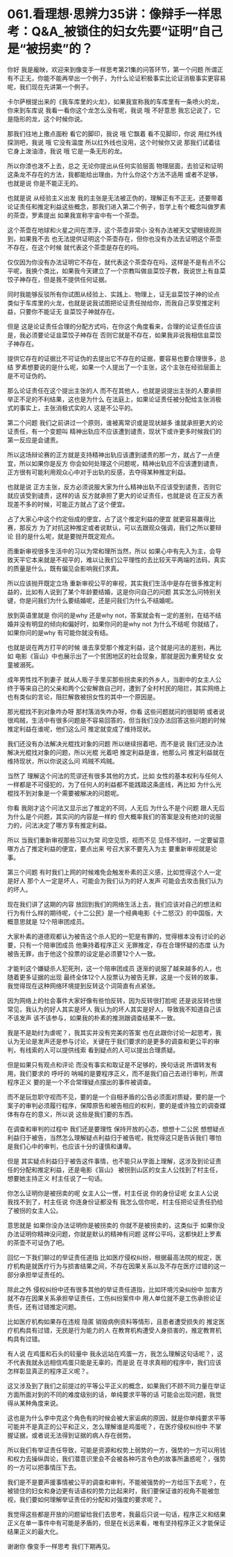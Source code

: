 # 061.看理想·思辨力35讲：像辩手一样思考：Q&A_被锁住的妇女先要“证明”自己是“被拐卖”的？

你好 我是龐映，欢迎来到像变手一样思考第21集的问答环节，第一个问题 所谓正有不正无，你能不能再举出一个例子，为什么论证积极事实比论证消极事实更容易呢，我们现在先讲第一个例子。

卡尔萨根提出来的《我车库里的火龙》，如果我宣称我的车库里有一条喷火的龙，你来到车库说 我看一看你这个龙怎么没有呢，我说 哦 不好意思 我忘记说了，它是隐形的龙，这个时候你说。

那我们往地上撒点面粉 看它的脚印，我说 哦 它飘着 看不见脚印，你说 用红外线探测吧，我说 哦 它没有温度 所以红外线也没用，这个时候你又说 那我们试着往它身上泼油漆，我说 哦 它是一条无形的龙。

所以你漆也泼不上去，总之 无论你提出从任何实验层面 物理层面，去验证和证明这条龙不存在的方法，我都能给出理由，为什么你这个方法不适用 或者不足够，也就是说 你是不能正无的。

也就是说 从经验主义出发 我的主张是无法被正伪的，理解正有不正无，还要带着论证责任和推定利益这些概念，那我们进入第二个例子，哲学上有个概念叫做罗素的茶壶，罗素提出 如果我宣称宇宙中有一个茶壶。

这个茶壶在地球和火星之间在漂浮，这个茶壶非常小 没有办法被天文望眼镜观测到，如果我不去 也无法提供证明这个茶壶存在，但你也没有办法去证明这个茶壶不存在，在这个时候 就代表这个茶壶是存在的吗。

仅仅因为你没有办法证明它不存在，就代表这个茶壶存在吗，这样是不是有点不公平呢，我换个类比，如果我今天建立了一个宗教叫做韭菜饺子教，我说世上有韭菜饺子神存在，但是我不提供任何证据。

同时我能够反驳所有你试图从经验上、实践上、物理上，证无韭菜饺子神的论点 类似于车库里的火龙，也就是说我试图把论证责任抛给你，而我自己享受推定利益，只要你不能证无 韭菜饺子神就存在。

但是 这是论证责任合理的分配方式吗，在你这个角度看来，合理的论证责任应该是，我必须要论证韭菜饺子神存在 否则它就是不存在，如果我非说我相信韭菜饺子神存在。

提供它存在的证据比不可证伪的去提出它不存在的证据，要容易也要合理很多，总结 罗素想要说的是什么呢，如果一个人提出了一个主张，这个主张在经验层面上是不可证伪的。

那么论证责任在这个提出主张的人 而不在其他人，也就是说提出主张的人要承担举正不足的不利结果，这也是为什么 在法庭上，如果论证责任被分配给主张消极式的事实上，主张消极式实的人 这是不公平的。

第二个问题 我们之前讲过一个原则，谁被离常识或是现状越多 谁就承担更大的论证责任，有一个变题叫 精神出轨应不应该遭到谴责，现状下或许更多时候我们的第一反应是会谴责。

所以这场辩论赛的正方就是支持精神出轨应该遭到谴责的那一方，就占了一点便宜，所以如果你是反方 你会如何处理这个问题呢，精神出轨应不应该遭到谴责，正方很有可能利用观众心中对于出轨的反感，去夺得某种推定利益。

也就是说 正方主张，反方必须说服大家为什么精神出轨不应该受到谴责，否则它就应该受到谴责，这样的话 反方就承担了更大的论证责任，也就是说 在正反方表现差不多的时候，可能正方就占了这个便宜。

占了大家心中这个约定俗成的便宜，占了这个推定利益的便宜 就更容易赢得比赛，那反方 为了对抗这种推定或者说默认，可以去跟观众强调，我们之所以要辩论 目的是什么呢，就是要抛开既定观点。

而重新审视很多生活中的习以为常和理所当然，所以 如果心中有先入为主，会导致天平它本来就是不视平的，难以让我们公平理性的去比较天平两端的法码，真实的质量是什么，既有偏见会影响我们求真。

所以应该抛开既定立场 重新审视公平的审视，其实我们生活中是存在很多推定利益的，比如有人说到了某个年龄要结婚，这是你问自己的问题 其实怎么问特别关键，你是问我们为什么要结婚呢，还是问我们为什么不结婚呢。

放到英语里就是 你问的是why 还是why not，答案就会有一定的差别，在结不结婚并没有明显的倾向和偏好时，如果你问的是why not 为什么不结呢 你就结了，如果你问的是why 有可能你就没有结。

也就是说在两方打平的时候 谁去享受那个推定利益，这个就是问法的差别，再比如 电影《盲山》中也展示出了一个贫困地区的社会现象，那就是因为重男轻女 女童被溺死。

成年男性找不到妻子 就从人贩子手里买那些拐卖来的外乡人，当剧中的女主人公终于等来自己的父亲和两个公安解救自己时，遭到了全村村民的阻拦，其实网络上也有类似的言论，阻拦解救被拐女性的其中一个原因是。

那光棍找不到对象咋办呀 那村落消失咋办呀，你看 这些问题就问的很聪明 或者说很鸡贼，生活中有很多问题是不容易回答的，但当我们没办法回答这些问题的时候 推定利益在谁呢，他们这么问 推定就变成了维持现状。

我们还没有办法解决光棍找对象的问题 所以继续拐着吧，而不是说 我们还没办法解决光棍找对象的问题，所以光棍 光着吧 推定利益是谁，他那么问 推定利益就在维持现状，所以你说这么问 鸡贼不鸡贼。

当然了 理解这个问法的荒谬还有很多其他的方式，比如 女性的基本权利与任何人一样都是不可侵犯的，为了任何人的利益都不能践踏这条底线，再比如 为什么光棍找不到对象是一个需要被解决的问题呢。

你看 我刚才这个问法又显示出了推定的不同，人无后 为什么不是个问题 跟人无后 为什么是个问题，其实问的内容是一样的 但大概率我们的答案是没有绝对的说服力的，问法决定了哪方享有推定利益。

所以 当我们重新审视那些习以为常 司空见惯，视而不见 见怪不怪时，一定要留意哪方占了推定利益的便宜，要点出来 号召大家不要先入为主 要重新审视就是论事。

第三个问题 有时我们上网的时候难免会触发朴素的正义感，比如觉得这个人一定是好人 那个人一定是坏人，可能会为我们认为的好人发声 可能会去攻击我们认为的坏人。

现在我们讲了这期的内容 放回到我们的网络生活上去，我们应该对自己的想法和行为有什么样的期待呢，《十二公民》是一个经典电影《十二怒汉》的中国版，大概意思就是 12个陪审团成员。

大家朴素的道德观都认为被告这个杀人犯的一犯是有罪的，觉得根本没有讨论的必要，只有一个陪审团成员 他秉持着程序正义 无罪推定，存在合理怀疑的态度 认为被告无罪，由于他这个投票的设定是必须要12个人一致。

才能判这个嫌疑杀人犯死刑，这一个陪审团成员 逐渐的说服了越来越多的人，也随着更多证据的出现 最终全体12个人投票认为被告无罪，这是一个反转的故事，我觉得现在这种网络环境提到反转这个词简直有点紧张。

因为网络上的社会事件大家好像有些怕反转，因为反转很打脸呢 还是说反转也很常见，我认为的好人其实是坏人 我认为的坏人其实是好人，导致我不知道自己该不该发声 该不该参与，如果我的朴素的推测跟调查结果不一致。

我是不是助纣为虐呢？，我其实并没有完美的答案 也在此跟你讨论一起思考，我认为无论是发声还是参与讨论，关键在于我们要求的是更多的调查和更公平的审判，有线索的人可以提供线索 看到疑点的人可以提出合理质疑。

但是如果只有观点和评论 而没有事实和取证是不足够的，换句话说 所谓转发有用，我们要求的 呼吁的 呐喊的是要程序正义，而不是我们自己去进行审判，所谓程序正义 要的是一个不合常理疑点摆出的事件被调查。

而不是玩忽职守视而不见，要的是一个自相矛盾的公告必须面对质疑，要的是一个案子的审判必须履行程序，保障原告和被告相应的权利，要的是或许独立的调查媒体有存在的意义，所以说 这些是我们要的东西。

在调查和审判的过程中 我们还是要理性 保持开放的心态，想想十二公民 想想疑点利益归于被告，当然怎么理解疑点利益归于被告呢，我觉得这只是告诉我们 哪怕是我们心中的审判，也应该十分的谨慎和谦卑。

但是 其实疑点利益归于被告这件事情，也不能只从字面上理解，这涉及到论证责任的分配和推定利益，还是电影《盲山》 被拐到山区的女主人公找到了村主任，想要她主持正义 村主任说了一句话。

你怎么证明你是被拐卖的呢 女主人公一愣，村主任说 你的身份证呢 女主人公说 我找不到了，村主任说 你连身份证都没有 我怎么信你呢，村主任把论证责任扔给了被拐的女主人公。

意思就是 如果你没办法证明你是被拐卖的 你就不是被拐卖的，这类似于 如果你没办法证明你精神没问题，你就是默认的精神有问题 这样公平吗，这都快赶上罗素的茶壶不可证伪了吧。

回忆一下我们聊过的举证责任道指 比如医疗侵权纠纷，根据最高法院的规定，医疗机构是就医疗行为与损害结果之间，不存在因果关系以及不存在医疗过错的这一部分承担举证责任的。

除此之外 侵权纠纷中还有很多其他的举证责任道指，比如环境污染纠纷中 加害方就不存在因果关系承担举证责任，工伤纠纷案件中 用人单位就不是工伤承担论证责任，还有过错推定问题。

比如医疗机构如果存在违规 隐匿 销毁病例资料等情形，且患者遭受损失的 推定医疗机构具有过错，无民是行为能力的人 在教育机构遭受人身损害的，推定教育机构具有过错。

有人说 在鸡蛋和石头的较量中 我永远站在鸡蛋一方，我怎么理解这句话呢？，这不代表我就永远相信鸡蛋只能是无辜的，而是说 在寻求真相的程序中，我们应该怎样彰显真正的程序正义呢？。

这又涉及到了我们之前提过的平等公平正义的概念，如果我们不顾不同力量在举证方面所面对到的不同的难度级别的话，单纯要求平等的话 可能会出现问题，我觉得从某种角度来说。

这也是为什么李中克这个角色有的时候会被大家诟病的原因，就是你单纯要求平等可能并不是真正的公平和正义，怎么理解谁是鸡蛋呢？，在医疗侵权纠纷中 不掌握证据，或者说无法得到证据的病人存在弱势。

所以我们有举证责任导致，可能是资源和权势上弱势的一方，强势的一方可以用钱和权力去操纵舆论，我们潜意识里会不会被各种巧言令色的故事所蛊惑呢？，强势的一方可以把事情压下去。

我们是不是要声援事情被公平的调查和审判，不能被强势的一方给压下去呢？，在被锁住的妇女和身边更有话语权的势力比起来时，我们要保证谁的视角不能被忽视，我们要如何理解举证责任的分配和对强度的要求呢？。

我觉得这些都是开放的问题留给我们去思考，我最后只说一句话，程序正义和结果正义在单一事件中有可能是矛盾的，但是在长远来看，唯有坚持程序正义才能保证结果正义的最大化。

谢谢你 像变手一样思考 我们下期再见。
